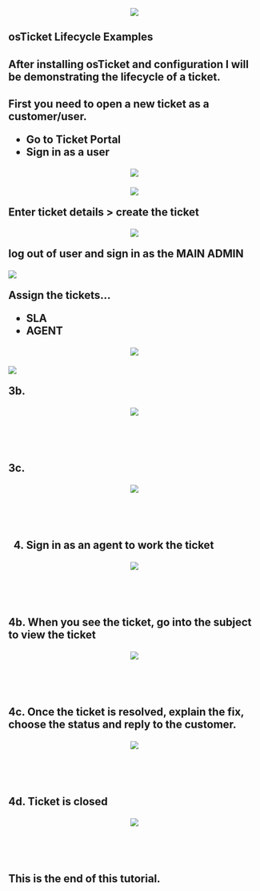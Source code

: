 <p align="center">
<img src="https://i.imgur.com/gNYiwD9.png"/></P>
</p>

<h2>osTicket Lifecycle Examples<h2/>
<h2> After installing osTicket and configuration I will be demonstrating the lifecycle of a ticket. <h2/>

First you need to open a new ticket as a customer/user. 
 - Go to Ticket Portal
 - Sign in as a user

<p align="center">
<img src="https://i.imgur.com/lfobSMW.png"/></P>
</p>



<p align="center">
<img src="https://i.imgur.com/9RGQjTp.png"/></P>
</p>

Enter ticket details > create the ticket
<p align="center">
<img src="https://i.imgur.com/jmuF6Iu.png"/></P>
<p> log out of user and sign in as the MAIN ADMIN </p>
<img src="https://i.imgur.com/tc82TRo.png"/></p>
</p>



Assign the tickets...
- SLA
- AGENT

<p align="center">
<img src="https://i.imgur.com/ufd5ZUX.png"/></P>
<img src="https://i.imgur.com/MPxx0Zh.png"/></P>
</p>


3b. 

<p align="center">
<img src="https://i.imgur.com/9oonW1V.png"/></P>
</p>
<br />
<br />

3c. 

<p align="center">
<img src="https://i.imgur.com/9oonW1V.png"/></P>
</p>
<br />
<br />


4. Sign in as an agent to work the ticket

<p align="center">
<img src="https://i.imgur.com/9oonW1V.png"/></P>
</p>
<br />
<br />

4b. When you see the ticket, go into the subject to view the ticket 

<p align="center">
<img src="https://i.imgur.com/9oonW1V.png"/></P>
</p>
<br />
<br />

4c. Once the ticket is resolved, explain the fix, choose the status and reply to the customer.

<p align="center">
<img src="https://i.imgur.com/9oonW1V.png"/></P>
</p>
<br />
<br />


4d. Ticket is closed

<p align="center">
<img src="https://i.imgur.com/9oonW1V.png"/></P>
</p>
<br />
<br />


This is the end of this tutorial.
<br />
